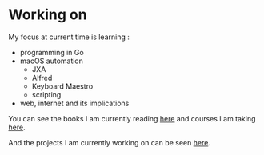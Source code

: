 # Working on

My focus at current time is learning :

- programming in Go
- macOS automation 
	- JXA
	- Alfred
	- Keyboard Maestro
	- scripting
- web, internet and its implications

You can see the books I am currently reading [here](https://my.mindnode.com/N7EYLDQWCsHKRLXadZKmvTwhr9P78ARYwZchG3mq#-56.6,-1454.4,2) and courses I am taking [here](https://my.mindnode.com/uXZqWxUQsXMGnzbjgjNccxsVGgtxA6d9RsM7NsHB#67.1,-129.2,2).

And the projects I am currently working on can be seen [here](https://nikitavoloboev.xyz/projects/).


